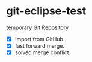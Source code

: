 # git-eclipse-test
temporary Git Repository

 - [X] import from GitHub.
 - [X] fast forward merge.
 - [X] solved merge conflict.